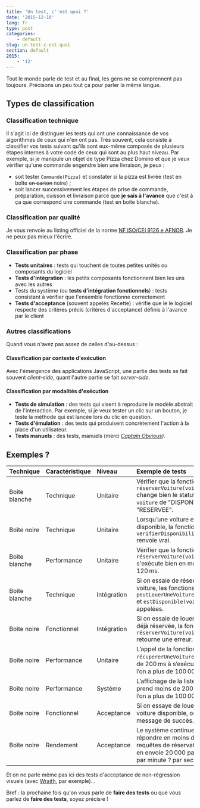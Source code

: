 ```yaml
---
title: 'Un test, c''est quoi ?'
date: '2015-12-10'
lang: fr
type: post
categories:
    - default
slug: un-test-c-est-quoi
section: default
2015:
    - '12'
---
```


Tout le monde parle de test et au final, les gens ne se comprennent pas toujours. Précisons un peu tout ça pour parler la même langue.

<!--more-->

## Types de classification

### Classification technique

Il s'agit ici de distinguer les tests qui ont une connaissance de vos algorithmes de ceux qui n'en ont pas. Très souvent, cela consiste à classifier vos tests suivant qu'ils sont eux-même composés de plusieurs étapes internes à votre code de ceux qui sont au plus haut niveau. Par exemple, si je manipule un objet de type Pizza chez Domino et que je veux vérifier qu'une commande engendre bien une livraison, je peux :

* soit tester `Commande(Pizza)` et constater si la pizza est livrée (test en boîte <span style="text-decoration: line-through" title="Désolé pour l'humour.">en carton</span> noire) ;
* soit lancer successivement les étapes de prise de commande, préparation, cuisson et livraison parce que **je sais à l'avance** que c'est à ça que correspond une commande (test en boite blanche).

### Classification par qualité

Je vous renvoie au listing officiel de la norme [NF ISO/CEI 9126 e AFNOR](https://fr.wikipedia.org/wiki/ISO/CEI_9126). Je ne peux pas mieux l'écrire.

### Classification par phase

* **Tests unitaires** : tests qui touchent de toutes petites unités ou composants du logiciel
* **Tests d'intégration** : les petits composants fonctionnent bien les uns avec les autres
* Tests du système (ou **tests d'intégration fonctionnels**) : tests consistant à vérifier que l'ensemble fonctionne correctement
* **Tests d'acceptance** (souvent appelés Recette) : vérifie que le le logiciel respecte des critères précis (critères d'acceptance) définis à l'avance par le client

### Autres classifications

Quand vous n'avez pas assez de celles d'au-dessus :

#### Classification par contexte d'exécution

Avec l'émergence des applications JavaScript, une partie des tests se fait souvent <em>client-side</em>, quant l'autre partie se fait <em>server-side</em>.

#### Classification par modalités d'exécution

* **Tests de simulation** : des tests qui visent à reproduire le modèle abstrait de l'interaction. Par exemple, si je veux tester un clic sur un bouton, je teste la méthode qui est lancée lors du clic en question.
* **Tests d'émulation** : des tests qui produisent concrètement l'action à la place d'un utilisateur.
* **Tests manuels** : des tests, manuels (merci <em>[Captain Obvious]({{<fileFolder>}}captain_obvious.gif))</em>.

## Exemples ?

| **Technique** | **Caractéristique** | **Niveau** | **Exemple de tests** |
|:---|:---|:---|:---|
| Boîte blanche | Technique | Unitaire | Vérifier que la fonction `réserverVoiture(voiture)` change bien le statut de l'objet `voiture` de "DISPONIBLE" à "RESERVEE". |
| Boîte noire | Technique | Unitaire | Lorsqu’une voiture est disponible, la fonction `verifierDisponibilité(voiture)` renvoie vrai. |
| Boîte blanche | Performance | Unitaire | Vérifier que la fonction `réserverVoiture(voiture)` s'exécute bien en moins de 120&#8239;ms. |
| Boîte blanche | Technique | Intégration | Si on essaie de réserver une voiture, les fonctions `peutLouerUneVoiture(personne)` et `estDisponible(voiture)` sont appelées. |
| Boîte noire | Fonctionnel | Intégration | Si on essaie de louer une voiture déjà réservée, la fonction `réserverVoiture(voiture)` retourne une erreur. | |
| Boîte noire | Performance | Unitaire | L’appel de la fonction `récupererUneVoiture` met moins de 200&#8239;ms à s’exécuter lorsque l’on a plus de 100&#8239;000 voitures. |
| Boîte noire | Performance | Système | L’affichage de la liste sur le site prend moins de 200&#8239;ms lorsque l’on a plus de 100&#8239;000 voitures. |
| Boîte noire | Fonctionnel | Acceptance | Si on essaye de louer une voiture disponible, on obtient un message de succès. |
| Boîte noire | Rendement | Acceptance | Le système continue-t-il à répondre en moins de 2&#8239;s à des requêtes de réservations si on en envoie 20&#8239;000 par heure ? par minute ? par seconde ? |

Et on ne parle même pas ici des tests d'acceptance de non-régression visuels (avec [Wraith](https://github.com/BBC-News/wraith), par exemple)…

Bref : la prochaine fois qu'on vous parle de **faire des tests** ou que vous parlez de **faire des tests**, soyez précis·e !